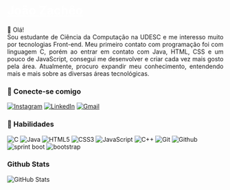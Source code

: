 <h1>
  <a style="color: white" href="https://github.com/joaozacheo/">
  <span>João Zachêo</span></a>
</h1>

<p align="justify">👋 Olá!
<br>
Sou estudante de Ciência da Computação na UDESC e me interesso muito por tecnologias Front-end. Meu primeiro contato com programação foi com linguagem C, porém ao entrar em contato com Java, HTML, CSS e um pouco de JavaScript, consegui me desenvolver e criar cada vez mais gosto pela área. Atualmente, procuro expandir meu conhecimento, entendendo mais e mais sobre as diversas áreas tecnológicas.

<h3> 🔗 Conecte-se comigo </h3>

[![Instagram](https://img.shields.io/badge/Instagram-000?style=for-the-badge&logo=instagram&logoColor=30A3DC)](https://www.instagram.com/jota_zacheo/)
[![LinkedIn](https://img.shields.io/badge/LinkedIn-000?style=for-the-badge&logo=linkedin&logoColor=30A3DC)](https://www.linkedin.com/in/joão-victor-zachêo-33074214a/)
[![Gmail](https://img.shields.io/badge/Gmail-000?style=for-the-badge&logo=gmail&logoColor=30A3DC)](mailto:jota.zacheo@gmail.com)

<h3 align="left"> 🚀 Habilidades </h3>

![C](https://img.shields.io/badge/C-000?style=for-the-badge&logo=C&logoColor=30A3DC)
![Java](https://img.shields.io/badge/Java-000?style=for-the-badge&logo=java&logoColor=30A3DC)
![HTML5](https://img.shields.io/badge/HTML5-000?style=for-the-badge&logo=html5&logoColor=30A3DC)
![CSS3](https://img.shields.io/badge/CSS3-000?style=for-the-badge&logo=css3&logoColor=30A3DC)
![JavaScript](https://img.shields.io/badge/JavaScript-000?style=for-the-badge&logo=javascript&logoColor=30A3DC)
![C++](https://img.shields.io/badge/C%2B%2B-000?style=for-the-badge&logo=c%2B%2B&logoColor=30A3DC)
![Git](https://img.shields.io/badge/Git-000?style=for-the-badge&logo=git&logoColor=30A3DC)
![Github](https://img.shields.io/badge/Github-000?style=for-the-badge&logo=github&logoColor=30A3DC)
![sprint boot](https://img.shields.io/badge/Spring-000?style=for-the-badge&logo=spring&logoColor=30A3DC)
![bootstrap](https://img.shields.io/badge/Bootstrap-000?style=for-the-badge&logo=bootstrap&logoColor=30A3DC)

<h3 align="left">Github Stats</h3>

![GitHub Stats](https://github-readme-stats.vercel.app/api?username=joaozacheo&theme=transparent&bg_color=000&border_color=30A3DC&show_icons=true&icon_color=30A3DC&title_color=30A3DC&text_color=FFF&hide=stars)